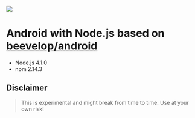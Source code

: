 [![](https://badge.imagelayers.io/beevelop/android-nodejs:latest.svg)](https://imagelayers.io/?images=beevelop/android-nodejs:latest 'Get your own badge on imagelayers.io')

# Android with Node.js based on [beevelop/android](https://github.com/beevelop/docker-android)
- Node.js 4.1.0
- npm 2.14.3

## Disclaimer
> This is experimental and might break from time to time. Use at your own risk!
